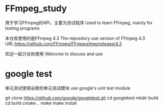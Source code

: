 # FFmpeg_study
用于学习FFmpeg的API，主要为测试程序
Used to learn FFmpeg, mainly for testing programs

本仓库使用的是FFmpeg 4.3
The repository use version of FFmpeg 4.3
URL:https://github.com/FFmpeg/FFmpeg/tree/release/4.3

欢迎一起讨论和使用
Welcome to discuss and use

# google test

单元测试使用谷歌的单元测试模块
use google's unit test module

git clone https://github.com/google/googletest.git
cd googletest
mkdir build
cd build
cmake ..
make
make install

